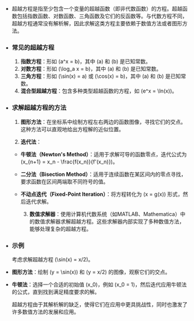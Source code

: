 - 超越方程是指至少包含一个变量的超越函数（即非代数函数）的方程。超越函数包括指数函数、对数函数、三角函数及它们的反函数等。与代数方程不同，超越方程通常没有解析解，因此求解这类方程主要依赖于数值方法或者图形方法。
- ### 常见的超越方程
  
  1. **指数方程**：形如 \(a^x = b\)，其中 \(a\) 和 \(b\) 是已知常数。
  2. **对数方程**：形如 \(\log_a x = b\)，其中 \(a\) 和 \(b\) 是已知常数。
  3. **三角方程**：形如 \(\sin(x) = a\) 或 \(\cos(x) = b\)，其中 \(a\) 和 \(b\) 是已知常数。
  4. **混合型超越方程**：包含多种类型超越函数的方程，如 \(e^x = \ln(x)\)。
- ### 求解超越方程的方法
  
  1. **图形方法**：在坐标系中绘制方程左右两边的函数图像，寻找它们的交点。这种方法可以直观地给出方程解的近似位置。
  
  2. **迭代法**：
	- **牛顿法（Newton's Method）**：适用于求解可导的函数零点，迭代公式为 \(x_{n+1} = x_n - \frac{f(x_n)}{f'(x_n)}\)。
	- **二分法（Bisection Method）**：适用于连续函数在某区间内的零点寻找，要求函数在区间两端取不同符号的值。
	- **不动点迭代（Fixed-Point Iteration）**：将方程转化为 \(x = g(x)\) 形式，然后迭代求解。
	  
	  3. **数值求解器**：使用计算机代数系统（如MATLAB、Mathematica）中的数值求解器求解超越方程。这些求解器内部实现了多种数值方法，能够处理复杂的超越方程。
- ### 示例
  
  考虑求解超越方程 \(\sin(x) = x/2\)。
- **图形方法**：绘制 \(y = \sin(x)\) 和 \(y = x/2\) 的图像，观察它们的交点。
- **牛顿法**：选择一个合适的初始值 \(x_0\)，例如 \(x_0 = 1\)，然后迭代应用牛顿法的公式，直到找到满足精度要求的解。
  
  超越方程由于其解析解的缺乏，使得它们在应用中更具挑战性，同时也激发了许多数值方法的发展和应用。